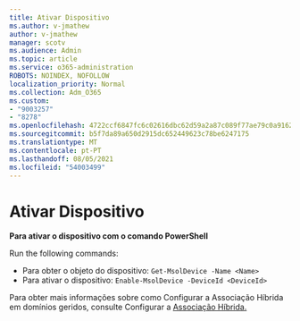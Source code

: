 ```yaml
---
title: Ativar Dispositivo
ms.author: v-jmathew
author: v-jmathew
manager: scotv
ms.audience: Admin
ms.topic: article
ms.service: o365-administration
ROBOTS: NOINDEX, NOFOLLOW
localization_priority: Normal
ms.collection: Adm_O365
ms.custom:
- "9003257"
- "8278"
ms.openlocfilehash: 4722ccf6847fc6c02616dbc62d59a2a87c089f77ae79c0a916211af6c5f2a6d0
ms.sourcegitcommit: b5f7da89a650d2915dc652449623c78be6247175
ms.translationtype: MT
ms.contentlocale: pt-PT
ms.lasthandoff: 08/05/2021
ms.locfileid: "54003499"
---
```

# <a name="enable-device"></a>Ativar Dispositivo

**Para ativar o dispositivo com o comando PowerShell**

Run the following commands:

- Para obter o objeto do dispositivo: `Get-MsolDevice -Name <Name>`
- Para ativar o dispositivo: `Enable-MsolDevice -DeviceId <DeviceId>`

Para obter mais informações sobre como Configurar a Associação Híbrida em domínios geridos, consulte Configurar a [Associação Híbrida.](https://docs.microsoft.com/azure/active-directory/devices/hybrid-azuread-join-managed-domains)
